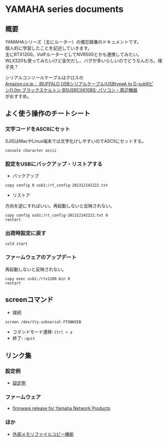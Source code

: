 YAMAHA series documents
==================================

概要
----------------------------------

YAMAHAシリーズ（主にルーター）の備忘録兼のドキュメントです。  
個人的に学習したことを記述していきます。  
主にRTX1200。VoIPルーターとしてNVR500とかも連携してみたい。  
WLX320も使ってみたいけど金欠だし、バグが多いらしいのでどうなんだろ。様子見？

シリアルコンソールケーブルはクロスの  
[Amazon.co.jp： iBUFFALO USBシリアルケーブル(USBtypeA to D-sub9ピン)1.0m ブラックスケルトン BSUSRC0610BS: パソコン・周辺機器](http://www.amazon.co.jp/iBUFFALO-USB%E3%82%B7%E3%83%AA%E3%82%A2%E3%83%AB%E3%82%B1%E3%83%BC%E3%83%96%E3%83%AB-USBtypeA-%E3%83%96%E3%83%A9%E3%83%83%E3%82%AF%E3%82%B9%E3%82%B1%E3%83%AB%E3%83%88%E3%83%B3-BSUSRC0610BS/dp/B007SI18VW)  
がおすすめ。

よく使う操作のチートシート
----------------------------------

### 文字コードをASCIIにセット

SJISはMacやLinux端末では文字化けしやすいのでASCIIにセットする。

```
console character ascii
```

### 設定をUSBにバックアップ・リストアする

* バックアップ

```
copy config 0 usb1:/rt_config-201312142222.txt
```

* リストア

方向を逆にすればいい。再起動しないと反映されない。

```
copy config usb1:/rt_config-201312142222.txt 0
restart
```

### 出荷時設定に戻す

```
cold start
```

### ファームウェアのアップデート

再起動しないと反映されない。

```
copy exec usb1:/rtx1200.bin 0
restart
```

screenコマンド
----------------------------------

* 接続

```
screen /dev/tty.usbserial-FTGNW2EB
```

* コマンドモード遷移: `Ctrl + a`
* 終了: `:quit`

リンク集
----------------------------------

### 設定例

- [設定例](http://jp.yamaha.com/products/network/solution/?products=rtx1200&solution=&submit=%E7%B5%9E%E3%82%8A%E8%BE%BC%E3%82%80)

### ファームウェア

- [firmware release for Yamaha Network Products](http://www.rtpro.yamaha.co.jp/RT/firmware/)

### ほか

- [外部メモリファイルコピー機能](http://www.rtpro.yamaha.co.jp/RT/docs/external-memory/copy.html)
